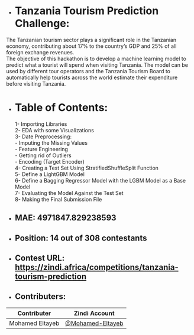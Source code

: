 * # Tanzania Tourism Prediction Challenge: 
The Tanzanian tourism sector plays a significant role in the Tanzanian economy, contributing about 17% to the country’s GDP and 25% of all foreign exchange revenues.
<br />The objective of this hackathon is to develop a machine learning model to predict what a tourist will spend when visiting Tanzania.
The model can be used by different tour operators and the Tanzania Tourism Board to automatically help 
tourists across the world estimate their expenditure before visiting Tanzania.
* # Table of Contents:
  1- Importing Libraries
<br />  2- EDA with some Visualizations
<br />  3- Date Preprocessing:
<br />   - Imputing the Missing Values
<br />   - Feature Engineering
<br />   - Getting rid of Outliers
<br />   - Encoding (Target Encoder)
<br /> 4- Creating a Test Set Using StratifiedShuffleSplit Function 
<br /> 5- Define a LightGBM Model
<br /> 6- Define a Bagging Regressor Model with the LGBM Model as a Base Model
<br /> 7- Evaluating the Model Against the Test Set
<br /> 8- Making the Final Submission File

* ## MAE: 4971847.829238593
* ## Position: 14 out of 308 contestants
* ## Contest URL: https://zindi.africa/competitions/tanzania-tourism-prediction
* ## Contributers:
Contributer | Zindi Account
--- | ---
Mohamed Eltayeb | [@Mohamed-Eltayeb](https://zindi.africa/users/Mohamed-Eltayeb)
